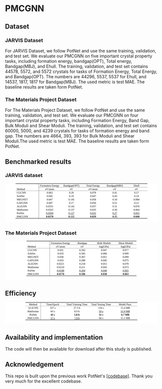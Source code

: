 # PMCGNN

## Dataset

### JARVIS Dataset
For JARVIS Dataset, we follow PotNet and use the same training, validation, and test set. We evaluate our PMCGNN on five important crystal property tasks, including formation energy, bandgap(OPT), Total energy, Bandgap(MBJ), and Ehull. The training, validation, and test set contains 44578, 5572, and 5572 crystals for tasks of Formation Energy, Total Energy, and Bandgap(OPT). The numbers are 44296, 5537, 5537 for Ehull, and 14537, 1817, 1817 for Bandgap(MBJ). The used metric is test MAE. The baseline results are taken form PotNet.

### The Materials Project Dataset
For The Materials Project Dataset, we follow PotNet and use the same training, validation, and test set. We evaluate our PMCGNN on four important crystal property tasks, including Formation Energy, Band Gap, Bulk Moduli and Shear Moduli. The training, validation, and test set contains 60000, 5000, and 4239 crystals for tasks of formation energy and band gap. The numbers are 4664, 393, 393 for Bulk Moduli and Shear Moduli.The used metric is test MAE. The baseline results are taken form PotNet.
## Benchmarked results
### JARVIS dataset
![cover](JARVIS.svg)
### The Materials Project Dataset
![cover](MP.svg)

## Efficiency
![cover](efficient.svg)

## Availability and implementation
The code will then be available for download after this study is published.

## Acknowledgement

This repo is built upon the previous work PotNet's [[codebase]](https://github.com/divelab/AIRS/tree/main/OpenMat/PotNet). Thank you very much for the excellent codebase. 
